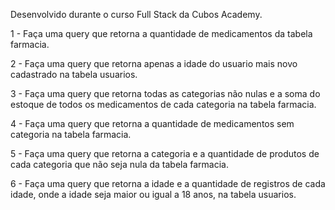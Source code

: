 Desenvolvido durante o curso Full Stack da Cubos Academy.

1 - Faça uma query que retorna a quantidade de medicamentos da tabela farmacia.

2 - Faça uma query que retorna apenas a idade do usuario mais novo cadastrado na tabela usuarios.

3 - Faça uma query que retorna todas as categorias não nulas e a soma do estoque de todos os medicamentos de cada categoria na tabela farmacia.

4 - Faça uma query que retorna a quantidade de medicamentos sem categoria na tabela farmacia.

5 - Faça uma query que retorna a categoria e a quantidade de produtos de cada categoria que não seja nula da tabela farmacia.

6 - Faça uma query que retorna a idade e a quantidade de registros de cada idade, onde a idade seja maior ou igual a 18 anos, na tabela usuarios.